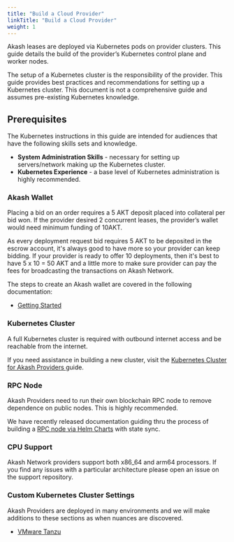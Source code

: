 ```yaml
---
title: "Build a Cloud Provider"
linkTitle: "Build a Cloud Provider"
weight: 1
---
```


Akash leases are deployed via Kubernetes pods on provider clusters.
This guide details the build of the provider’s Kubernetes control plane and worker nodes.

The setup of a Kubernetes cluster is the responsibility of the provider.
This guide provides best practices and recommendations for setting up a Kubernetes cluster.
This document is not a comprehensive guide and assumes pre-existing Kubernetes knowledge.

## Prerequisites

The Kubernetes instructions in this guide are intended for audiences that have the following skills sets and knowledge.

* **System Administration Skills** - necessary for setting up servers/network making up the Kubernetes cluster.
* **Kubernetes Experience** - a base level of Kubernetes administration is highly recommended.

### Akash Wallet

Placing a bid on an order requires a 5 AKT deposit placed into collateral per bid won. If the provider desired 2 concurrent leases, the provider’s wallet would need minimum funding of 10AKT.

As every deployment request bid requires 5 AKT to be deposited in the escrow account, it's always good to have more so your provider can keep bidding. If your provider is ready to offer 10 deployments, then it's best to have 5 x 10 = 50 AKT and a little more to make sure provider can pay the fees for broadcasting the transactions on Akash Network.

The steps to create an Akash wallet are covered in the following documentation:

* [Getting Started](/docs/getting-started/environment-setup)

### **Kubernetes Cluster**

A full Kubernetes cluster is required with outbound internet access and be reachable from the internet.

If you need assistance in building a new cluster, visit the [Kubernetes Cluster for Akash Providers ](../kubernetes-cluster-for-akash-providers/)guide.

### RPC Node

Akash Providers need to run their own blockchain RPC node to remove dependence on public nodes.
This is highly recommended.

We have recently released documentation guiding thru the process of building a [RPC node via Helm Charts](../../../akash-nodes/akash-node-via-helm-charts/) with state sync.

### CPU Support

Akash Network providers support both x86_64 and arm64 processors.
If you find any issues with a particular architecture please open an issue on the support repository.

### Custom Kubernetes Cluster Settings

Akash Providers are deployed in many environments and we will make additions to these sections as when nuances are discovered.

* [VMware Tanzu](../../custom-kubernetes-cluster-settings/vmware-tanzu.md)